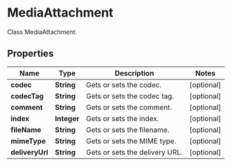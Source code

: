 

# MediaAttachment

Class MediaAttachment.

## Properties

| Name | Type | Description | Notes |
|------------ | ------------- | ------------- | -------------|
|**codec** | **String** | Gets or sets the codec. |  [optional] |
|**codecTag** | **String** | Gets or sets the codec tag. |  [optional] |
|**comment** | **String** | Gets or sets the comment. |  [optional] |
|**index** | **Integer** | Gets or sets the index. |  [optional] |
|**fileName** | **String** | Gets or sets the filename. |  [optional] |
|**mimeType** | **String** | Gets or sets the MIME type. |  [optional] |
|**deliveryUrl** | **String** | Gets or sets the delivery URL. |  [optional] |



